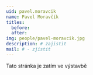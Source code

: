 ```yaml
---
uid: pavel.moravcik
name: Pavel Moravčík
titles:
  before: 
  after:
img: people/pavel-moravcik.jpg 
description: # zajistit
mail: # - zjistit
---
```


Tato stránka je zatím ve výstavbě
